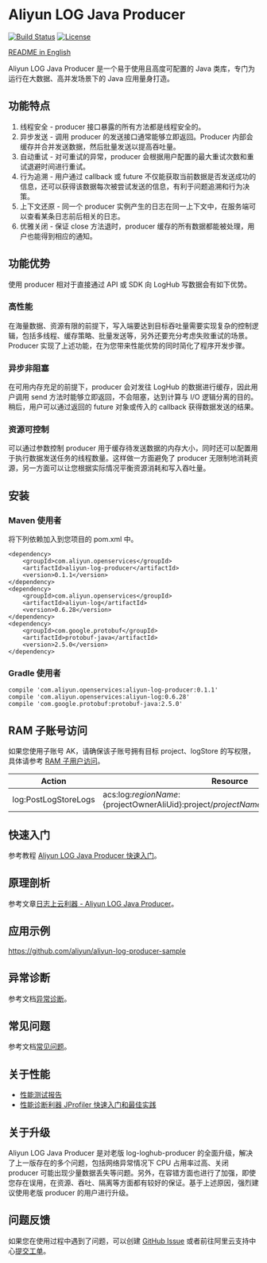 # Aliyun LOG Java Producer

[![Build Status](https://travis-ci.org/aliyun/aliyun-log-producer-java.svg?branch=master)](https://travis-ci.org/aliyun/aliyun-log-producer-java)
[![License](https://img.shields.io/badge/license-Apache2.0-blue.svg)](/LICENSE)

[README in English](/README_EN.md)

Aliyun LOG Java Producer 是一个易于使用且高度可配置的 Java 类库，专门为运行在大数据、高并发场景下的 Java 应用量身打造。

## 功能特点
1. 线程安全 - producer 接口暴露的所有方法都是线程安全的。
2. 异步发送 - 调用 producer 的发送接口通常能够立即返回。Producer 内部会缓存并合并发送数据，然后批量发送以提高吞吐量。
3. 自动重试 - 对可重试的异常，producer 会根据用户配置的最大重试次数和重试退避时间进行重试。
4. 行为追溯 - 用户通过 callback 或 future 不仅能获取当前数据是否发送成功的信息，还可以获得该数据每次被尝试发送的信息，有利于问题追溯和行为决策。
5. 上下文还原 - 同一个 producer 实例产生的日志在同一上下文中，在服务端可以查看某条日志前后相关的日志。
6. 优雅关闭 - 保证 close 方法退时，producer 缓存的所有数据都能被处理，用户也能得到相应的通知。

## 功能优势

使用 producer 相对于直接通过 API 或 SDK 向 LogHub 写数据会有如下优势。

### 高性能
在海量数据、资源有限的前提下，写入端要达到目标吞吐量需要实现复杂的控制逻辑，包括多线程、缓存策略、批量发送等，另外还要充分考虑失败重试的场景。Producer 实现了上述功能，在为您带来性能优势的同时简化了程序开发步骤。

### 异步非阻塞
在可用内存充足的前提下，producer 会对发往 LogHub 的数据进行缓存，因此用户调用 send 方法时能够立即返回，不会阻塞，达到计算与 I/O 逻辑分离的目的。稍后，用户可以通过返回的 future 对象或传入的 callback 获得数据发送的结果。

### 资源可控制
可以通过参数控制 producer 用于缓存待发送数据的内存大小，同时还可以配置用于执行数据发送任务的线程数量。这样做一方面避免了 producer 无限制地消耗资源，另一方面可以让您根据实际情况平衡资源消耗和写入吞吐量。

## 安装

### Maven 使用者
将下列依赖加入到您项目的 pom.xml 中。
```
<dependency>
    <groupId>com.aliyun.openservices</groupId>
    <artifactId>aliyun-log-producer</artifactId>
    <version>0.1.1</version>
</dependency>
<dependency>
    <groupId>com.aliyun.openservices</groupId>
    <artifactId>aliyun-log</artifactId>
    <version>0.6.28</version>
</dependency>
<dependency>
    <groupId>com.google.protobuf</groupId>
    <artifactId>protobuf-java</artifactId>
    <version>2.5.0</version>
</dependency>
```

### Gradle 使用者
```
compile 'com.aliyun.openservices:aliyun-log-producer:0.1.1'
compile 'com.aliyun.openservices:aliyun-log:0.6.28'
compile 'com.google.protobuf:protobuf-java:2.5.0'
```

## RAM 子账号访问
如果您使用子账号 AK，请确保该子账号拥有目标 project、logStore 的写权限，具体请参考 [RAM 子用户访问](https://help.aliyun.com/document_detail/29049.html)。

| Action | Resource |
|---|---|
| log:PostLogStoreLogs | acs:log:${regionName}:${projectOwnerAliUid}:project/${projectName}/logstore/${logstoreName} |

## 快速入门

参考教程 [Aliyun LOG Java Producer 快速入门](https://yq.aliyun.com/articles/682761)。

## 原理剖析

参考文章[日志上云利器 - Aliyun LOG Java Producer](https://yq.aliyun.com/articles/682762)。

## 应用示例

https://github.com/aliyun/aliyun-log-producer-sample

## 异常诊断

参考文档[异常诊断](/DIAGNOSIS_CN.md)。

## 常见问题

参考文档[常见问题](/FAQ_CN.md)。

## 关于性能

* [性能测试报告](/PERFORMANCE_CN.md)
* [性能诊断利器 JProfiler 快速入门和最佳实践](https://yq.aliyun.com/articles/684776)

## 关于升级

Aliyun LOG Java Producer 是对老版 log-loghub-producer 的全面升级，解决了上一版存在的多个问题，包括网络异常情况下 CPU 占用率过高、关闭 producer 可能出现少量数据丢失等问题。另外，在容错方面也进行了加强，即使您存在误用，在资源、吞吐、隔离等方面都有较好的保证。基于上述原因，强烈建议使用老版 producer 的用户进行升级。

## 问题反馈
如果您在使用过程中遇到了问题，可以创建 [GitHub Issue](https://github.com/aliyun/aliyun-log-producer/issues) 或者前往阿里云支持中心[提交工单](https://workorder.console.aliyun.com/#/ticket/createIndex)。
